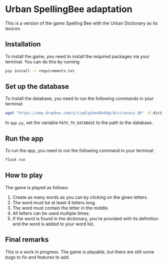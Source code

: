 # Urban SpellingBee adaptation

This is a version of the game Spelling Bee with the Urban Dictionary as its lexicon.

## Installation

To install the game, you need to install the required packages via your terminal. You can do this by running

```bash
pip install -r requirements.txt
```

## Set up the database

To install the database, you need to run the following commands in your terminal:

```bash
wget "https://www.dropbox.com/s/tiqdlgzbo40ak8g/dictionary.db" -O dictionary.db
```

In `app.py`, set the variable `PATH_TO_DATABASE` to the path to the database.

## Run the app

To run the app, you need to run the following command in your terminal:

```bash
flask run
```

## How to play

The game is played as follows:

1. Create as many words as you can by clicking on the given letters.
2. The word must be at least 4 letters long.
3. The word must contain the letter in the middle.
4. All letters can be used multiple times.
5. If the word is found in the dictionary, you're provided with its definition and the word is added to your word list.


## Final remarks

This is a work in progress. The game is playable, but there are still some bugs to fix and features to add.
